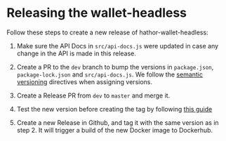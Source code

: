 # Releasing the wallet-headless

Follow these steps to create a new release of hathor-wallet-headless:

1. Make sure the API Docs in `src/api-docs.js` were updated in case any change in the API is made in this release.

1. Create a PR to the `dev` branch to bump the versions in `package.json`, `package-lock.json` and `src/api-docs.js`. We follow the [semantic versioning](https://semver.org/) directives when assigning versions.

1. Create a Release PR from `dev` to `master` and merge it.

1. Test the new version before creating the tag by following [this guide](https://github.com/HathorNetwork/ops-tools/blob/master/docs/sops/hathor-wallet-headless.md#testing-new-versions-with-wallets-monitor)

1. Create a new Release in Github, and tag it with the same version as in step 2. It will trigger a build of the new Docker image to Dockerhub.
